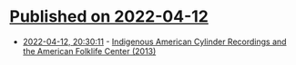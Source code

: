 # [Published on 2022-04-12](index.md)

* [2022-04-12, 20:30:11](https://news.ycombinator.com/item?id=31007875) - [Indigenous American Cylinder Recordings and the American Folklife Center (2013)](https://blogs.loc.gov/folklife/2013/11/indigenous-american-cylinder-recordings-and-the-american-folklife-center/)
